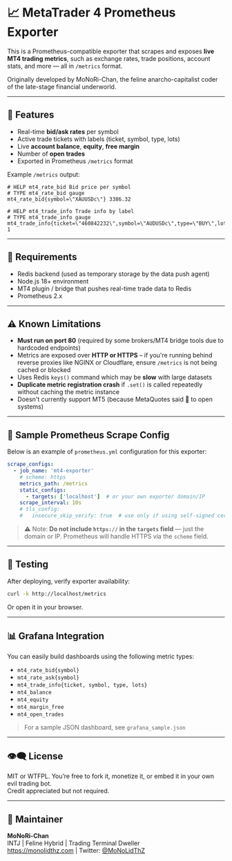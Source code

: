 # 📈 MetaTrader 4 Prometheus Exporter

This is a Prometheus-compatible exporter that scrapes and exposes **live MT4 trading metrics**, such as exchange rates, trade positions, account stats, and more — all in `/metrics` format.

Originally developed by MoNoRi-Chan, the feline anarcho-capitalist coder of the late-stage financial underworld.

---

## 🚀 Features

- Real-time **bid/ask rates** per symbol  
- Active trade tickets with labels (ticket, symbol, type, lots)  
- Live **account balance**, **equity**, **free margin**  
- Number of **open trades**  
- Exported in Prometheus `/metrics` format  

Example `/metrics` output:
```
# HELP mt4_rate_bid Bid price per symbol
# TYPE mt4_rate_bid gauge
mt4_rate_bid{symbol=\"XAUUSDc\"} 3386.32

# HELP mt4_trade_info Trade info by label
# TYPE mt4_trade_info gauge
mt4_trade_info{ticket=\"460842232\",symbol=\"AUDUSDc\",type=\"BUY\",lots=\"0.05\"} 1
```

---

## 🧩 Requirements

- Redis backend (used as temporary storage by the data push agent)  
- Node.js 18+ environment  
- MT4 plugin / bridge that pushes real-time trade data to Redis  
- Prometheus 2.x  

---

## ⚠️ Known Limitations

- **Must run on port 80** (required by some brokers/MT4 bridge tools due to hardcoded endpoints)  
- Metrics are exposed over **HTTP or HTTPS** – if you're running behind reverse proxies like NGINX or Cloudflare, ensure `/metrics` is not being cached or blocked  
- Uses Redis `keys()` command which may be **slow** with large datasets  
- **Duplicate metric registration crash** if `.set()` is called repeatedly without caching the metric instance  
- Doesn't currently support MT5 (because MetaQuotes said 🖕 to open systems)

---

## 📡 Sample Prometheus Scrape Config

Below is an example of `prometheus.yml` configuration for this exporter:

```yaml
scrape_configs:
  - job_name: 'mt4-exporter'
    # scheme: https
    metrics_path: /metrics
    static_configs:
      - targets: ['localhost']  # or your own exporter domain/IP
    scrape_interval: 10s
    # tls_config:
    #   insecure_skip_verify: true  # use only if using self-signed certs
```

> ⚠️ Note: **Do not include `https://` in the `targets` field** — just the domain or IP. Prometheus will handle HTTPS via the `scheme` field.

---

## 🧪 Testing

After deploying, verify exporter availability:

```bash
curl -k http://localhost/metrics
```

Or open it in your browser.

---

## 📊 Grafana Integration

You can easily build dashboards using the following metric types:

- `mt4_rate_bid{symbol}`  
- `mt4_rate_ask{symbol}`  
- `mt4_trade_info{ticket, symbol, type, lots}`  
- `mt4_balance`  
- `mt4_equity`  
- `mt4_margin_free`  
- `mt4_open_trades`  

> For a sample JSON dashboard, see `grafana_sample.json`

---

## 👁️‍🗨️ License

MIT or WTFPL. You’re free to fork it, monetize it, or embed it in your own evil trading bot.  
Credit appreciated but not required.

---

## 🐾 Maintainer

**MoNoRi-Chan**  
INTJ | Feline Hybrid | Trading Terminal Dweller  
https://monolidthz.com | Twitter: [@MoNoLidThZ](https://twitter.com/MoNoLidThZ)

